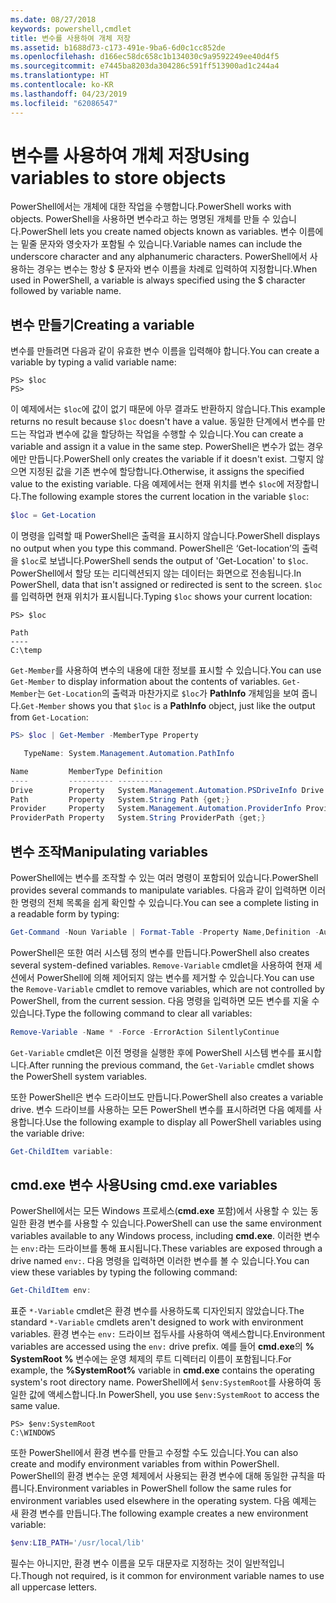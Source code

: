 ```yaml
---
ms.date: 08/27/2018
keywords: powershell,cmdlet
title: 변수를 사용하여 개체 저장
ms.assetid: b1688d73-c173-491e-9ba6-6d0c1cc852de
ms.openlocfilehash: d166ec58dc658c1b134030c9a9592249ee40d4f5
ms.sourcegitcommit: e7445ba8203da304286c591ff513900ad1c244a4
ms.translationtype: HT
ms.contentlocale: ko-KR
ms.lasthandoff: 04/23/2019
ms.locfileid: "62086547"
---
```

# <a name="using-variables-to-store-objects"></a><span data-ttu-id="b6a9f-103">변수를 사용하여 개체 저장</span><span class="sxs-lookup"><span data-stu-id="b6a9f-103">Using variables to store objects</span></span>

<span data-ttu-id="b6a9f-104">PowerShell에서는 개체에 대한 작업을 수행합니다.</span><span class="sxs-lookup"><span data-stu-id="b6a9f-104">PowerShell works with objects.</span></span> <span data-ttu-id="b6a9f-105">PowerShell을 사용하면 변수라고 하는 명명된 개체를 만들 수 있습니다.</span><span class="sxs-lookup"><span data-stu-id="b6a9f-105">PowerShell lets you create named objects known as variables.</span></span>
<span data-ttu-id="b6a9f-106">변수 이름에는 밑줄 문자와 영숫자가 포함될 수 있습니다.</span><span class="sxs-lookup"><span data-stu-id="b6a9f-106">Variable names can include the underscore character and any alphanumeric characters.</span></span> <span data-ttu-id="b6a9f-107">PowerShell에서 사용하는 경우는 변수는 항상 \$ 문자와 변수 이름을 차례로 입력하여 지정합니다.</span><span class="sxs-lookup"><span data-stu-id="b6a9f-107">When used in PowerShell, a variable is always specified using the \$ character followed by variable name.</span></span>

## <a name="creating-a-variable"></a><span data-ttu-id="b6a9f-108">변수 만들기</span><span class="sxs-lookup"><span data-stu-id="b6a9f-108">Creating a variable</span></span>

<span data-ttu-id="b6a9f-109">변수를 만들려면 다음과 같이 유효한 변수 이름을 입력해야 합니다.</span><span class="sxs-lookup"><span data-stu-id="b6a9f-109">You can create a variable by typing a valid variable name:</span></span>

```
PS> $loc
PS>
```

<span data-ttu-id="b6a9f-110">이 예제에서는 `$loc`에 값이 없기 때문에 아무 결과도 반환하지 않습니다.</span><span class="sxs-lookup"><span data-stu-id="b6a9f-110">This example returns no result because `$loc` doesn't have a value.</span></span> <span data-ttu-id="b6a9f-111">동일한 단계에서 변수를 만드는 작업과 변수에 값을 할당하는 작업을 수행할 수 있습니다.</span><span class="sxs-lookup"><span data-stu-id="b6a9f-111">You can create a variable and assign it a value in the same step.</span></span> <span data-ttu-id="b6a9f-112">PowerShell은 변수가 없는 경우에만 만듭니다.</span><span class="sxs-lookup"><span data-stu-id="b6a9f-112">PowerShell only creates the variable if it doesn't exist.</span></span>
<span data-ttu-id="b6a9f-113">그렇지 않으면 지정된 값을 기존 변수에 할당합니다.</span><span class="sxs-lookup"><span data-stu-id="b6a9f-113">Otherwise, it assigns the specified value to the existing variable.</span></span> <span data-ttu-id="b6a9f-114">다음 예제에서는 현재 위치를 변수 `$loc`에 저장합니다.</span><span class="sxs-lookup"><span data-stu-id="b6a9f-114">The following example stores the current location in the variable `$loc`:</span></span>

```powershell
$loc = Get-Location
```

<span data-ttu-id="b6a9f-115">이 명령을 입력할 때 PowerShell은 출력을 표시하지 않습니다.</span><span class="sxs-lookup"><span data-stu-id="b6a9f-115">PowerShell displays no output when you type this command.</span></span> <span data-ttu-id="b6a9f-116">PowerShell은 ‘Get-location’의 출력을 `$loc`로 보냅니다.</span><span class="sxs-lookup"><span data-stu-id="b6a9f-116">PowerShell sends the output of 'Get-Location' to `$loc`.</span></span> <span data-ttu-id="b6a9f-117">PowerShell에서 할당 또는 리디렉션되지 않는 데이터는 화면으로 전송됩니다.</span><span class="sxs-lookup"><span data-stu-id="b6a9f-117">In PowerShell, data that isn't assigned or redirected is sent to the screen.</span></span> <span data-ttu-id="b6a9f-118">`$loc`를 입력하면 현재 위치가 표시됩니다.</span><span class="sxs-lookup"><span data-stu-id="b6a9f-118">Typing `$loc` shows your current location:</span></span>

```
PS> $loc

Path
----
C:\temp
```

<span data-ttu-id="b6a9f-119">`Get-Member`를 사용하여 변수의 내용에 대한 정보를 표시할 수 있습니다.</span><span class="sxs-lookup"><span data-stu-id="b6a9f-119">You can use `Get-Member` to display information about the contents of variables.</span></span> <span data-ttu-id="b6a9f-120">`Get-Member`는 `Get-Location`의 출력과 마찬가지로 `$loc`가 **PathInfo** 개체임을 보여 줍니다.</span><span class="sxs-lookup"><span data-stu-id="b6a9f-120">`Get-Member` shows you that `$loc` is a **PathInfo** object, just like the output from `Get-Location`:</span></span>

```powershell
PS> $loc | Get-Member -MemberType Property

   TypeName: System.Management.Automation.PathInfo

Name         MemberType Definition
----         ---------- ----------
Drive        Property   System.Management.Automation.PSDriveInfo Drive {get;}
Path         Property   System.String Path {get;}
Provider     Property   System.Management.Automation.ProviderInfo Provider {...
ProviderPath Property   System.String ProviderPath {get;}
```

## <a name="manipulating-variables"></a><span data-ttu-id="b6a9f-121">변수 조작</span><span class="sxs-lookup"><span data-stu-id="b6a9f-121">Manipulating variables</span></span>

<span data-ttu-id="b6a9f-122">PowerShell에는 변수를 조작할 수 있는 여러 명령이 포함되어 있습니다.</span><span class="sxs-lookup"><span data-stu-id="b6a9f-122">PowerShell provides several commands to manipulate variables.</span></span> <span data-ttu-id="b6a9f-123">다음과 같이 입력하면 이러한 명령의 전체 목록을 쉽게 확인할 수 있습니다.</span><span class="sxs-lookup"><span data-stu-id="b6a9f-123">You can see a complete listing in a readable form by typing:</span></span>

```powershell
Get-Command -Noun Variable | Format-Table -Property Name,Definition -AutoSize -Wrap
```

<span data-ttu-id="b6a9f-124">PowerShell은 또한 여러 시스템 정의 변수를 만듭니다.</span><span class="sxs-lookup"><span data-stu-id="b6a9f-124">PowerShell also creates several system-defined variables.</span></span> <span data-ttu-id="b6a9f-125">`Remove-Variable` cmdlet을 사용하여 현재 세션에서 PowerShell에 의해 제어되지 않는 변수를 제거할 수 있습니다.</span><span class="sxs-lookup"><span data-stu-id="b6a9f-125">You can use the `Remove-Variable` cmdlet to remove variables, which are not controlled by PowerShell, from the current session.</span></span> <span data-ttu-id="b6a9f-126">다음 명령을 입력하면 모든 변수를 지울 수 있습니다.</span><span class="sxs-lookup"><span data-stu-id="b6a9f-126">Type the following command to clear all variables:</span></span>

```powershell
Remove-Variable -Name * -Force -ErrorAction SilentlyContinue
```

<span data-ttu-id="b6a9f-127">`Get-Variable` cmdlet은 이전 명령을 실행한 후에 PowerShell 시스템 변수를 표시합니다.</span><span class="sxs-lookup"><span data-stu-id="b6a9f-127">After running the previous command, the `Get-Variable` cmdlet shows the PowerShell system variables.</span></span>

<span data-ttu-id="b6a9f-128">또한 PowerShell은 변수 드라이브도 만듭니다.</span><span class="sxs-lookup"><span data-stu-id="b6a9f-128">PowerShell also creates a variable drive.</span></span> <span data-ttu-id="b6a9f-129">변수 드라이브를 사용하는 모든 PowerShell 변수를 표시하려면 다음 예제를 사용합니다.</span><span class="sxs-lookup"><span data-stu-id="b6a9f-129">Use the following example to display all PowerShell variables using the variable drive:</span></span>

```powershell
Get-ChildItem variable:
```

## <a name="using-cmdexe-variables"></a><span data-ttu-id="b6a9f-130">cmd.exe 변수 사용</span><span class="sxs-lookup"><span data-stu-id="b6a9f-130">Using cmd.exe variables</span></span>

<span data-ttu-id="b6a9f-131">PowerShell에서는 모든 Windows 프로세스(**cmd.exe** 포함)에서 사용할 수 있는 동일한 환경 변수를 사용할 수 있습니다.</span><span class="sxs-lookup"><span data-stu-id="b6a9f-131">PowerShell can use the same environment variables available to any Windows process, including **cmd.exe**.</span></span> <span data-ttu-id="b6a9f-132">이러한 변수는 `env:`라는 드라이브를 통해 표시됩니다.</span><span class="sxs-lookup"><span data-stu-id="b6a9f-132">These variables are exposed through a drive named `env:`.</span></span> <span data-ttu-id="b6a9f-133">다음 명령을 입력하면 이러한 변수를 볼 수 있습니다.</span><span class="sxs-lookup"><span data-stu-id="b6a9f-133">You can view these variables by typing the following command:</span></span>

```powershell
Get-ChildItem env:
```

<span data-ttu-id="b6a9f-134">표준 `*-Variable` cmdlet은 환경 변수를 사용하도록 디자인되지 않았습니다.</span><span class="sxs-lookup"><span data-stu-id="b6a9f-134">The standard `*-Variable` cmdlets aren't designed to work with environment variables.</span></span> <span data-ttu-id="b6a9f-135">환경 변수는 `env:` 드라이브 접두사를 사용하여 액세스합니다.</span><span class="sxs-lookup"><span data-stu-id="b6a9f-135">Environment variables are accessed using the `env:` drive prefix.</span></span> <span data-ttu-id="b6a9f-136">예를 들어 **cmd.exe**의 **% SystemRoot %** 변수에는 운영 체제의 루트 디렉터리 이름이 포함됩니다.</span><span class="sxs-lookup"><span data-stu-id="b6a9f-136">For example, the **%SystemRoot%** variable in **cmd.exe** contains the operating system's root directory name.</span></span> <span data-ttu-id="b6a9f-137">PowerShell에서 `$env:SystemRoot`를 사용하여 동일한 값에 액세스합니다.</span><span class="sxs-lookup"><span data-stu-id="b6a9f-137">In PowerShell, you use `$env:SystemRoot` to access the same value.</span></span>

```
PS> $env:SystemRoot
C:\WINDOWS
```

<span data-ttu-id="b6a9f-138">또한 PowerShell에서 환경 변수를 만들고 수정할 수도 있습니다.</span><span class="sxs-lookup"><span data-stu-id="b6a9f-138">You can also create and modify environment variables from within PowerShell.</span></span> <span data-ttu-id="b6a9f-139">PowerShell의 환경 변수는 운영 체제에서 사용되는 환경 변수에 대해 동일한 규칙을 따릅니다.</span><span class="sxs-lookup"><span data-stu-id="b6a9f-139">Environment variables in PowerShell follow the same rules for environment variables used elsewhere in the operating system.</span></span> <span data-ttu-id="b6a9f-140">다음 예제는 새 환경 변수를 만듭니다.</span><span class="sxs-lookup"><span data-stu-id="b6a9f-140">The following example creates a new environment variable:</span></span>

```powershell
$env:LIB_PATH='/usr/local/lib'
```

<span data-ttu-id="b6a9f-141">필수는 아니지만, 환경 변수 이름을 모두 대문자로 지정하는 것이 일반적입니다.</span><span class="sxs-lookup"><span data-stu-id="b6a9f-141">Though not required, is it common for environment variable names to use all uppercase letters.</span></span>
